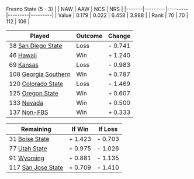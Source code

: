 Fresno State (5 - 3)
|       |   NAW   |   AAW   |   NCS   |   NRS   |
|-------|---------|---------|---------|---------|
| Value |   0.179 |   0.022 |   6.458 |   3.988 |
| Rank  |      70 |      70 |     112 |     106 |

| Played                    | Outcome    |  Change  |
|---------------------------|------------|----------|
|  38 [San Diego State       ](SanDiegoState.md)| Loss       | -  0.741 |
|  46 [Hawaii                ](Hawaii.md)| Win        | +  1.240 |
|  69 [Kansas                ](Kansas.md)| Loss       | -  0.983 |
| 108 [Georgia Southern      ](GeorgiaSouthern.md)| Win        | +  0.787 |
| 120 [Colorado State        ](ColoradoState.md)| Loss       | -  1.469 |
| 125 [Oregon State          ](OregonState.md)| Win        | +  0.607 |
| 133 [Nevada                ](Nevada.md)| Win        | +  0.500 |
| 137 [Non-FBS               ](NonFBS.md)| Win        | +  0.333 |

| Remaining                 |  If Win  |  If Loss |
|---------------------------|----------|----------|
|  31 [Boise State           ](BoiseState.md)| +  1.423 | -  0.703 |
|  77 [Utah State            ](UtahState.md)| +  0.975 | -  1.026 |
|  91 [Wyoming               ](Wyoming.md)| +  0.881 | -  1.135 |
| 117 [San Jose State        ](SanJoseState.md)| +  0.709 | -  1.410 |

